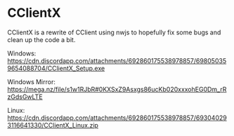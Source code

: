# CClientX

CClientX is a rewrite of CClient using nwjs to hopefully fix some bugs and clean up the code a bit.

Windows: https://cdn.discordapp.com/attachments/692860175538978857/698050359654088704/CClientX_Setup.exe

Windows Mirror: https://mega.nz/file/s1w1RJbR#0KXSxZ9Asxgs86ucKb020xxxohEG0Dm_rRzGdsGwLTE

Linux: https://cdn.discordapp.com/attachments/692860175538978857/693040293116641330/CClientX_Linux.zip
